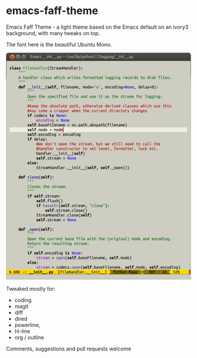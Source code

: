 emacs-faff-theme
================

Emacs Faff Theme - a light theme based on the Emacs default on an ivory3
background, with many tweaks on top.

The font here is the beautiful Ubuntu Mono.

![Screenshot](https://github.com/WJCFerguson/emacs-faff-theme/raw/master/faff-theme.png)

Tweaked mostly for:

* coding
* magit
* diff
* dired
* powerline,
* hl-line
* org / outline

Comments, suggestions and pull requests welcome